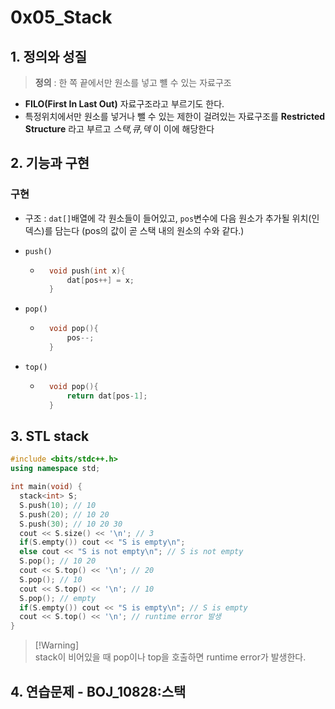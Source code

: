 # 0x05_Stack
## 1. 정의와 성질
> **정의** : 한 쪽 끝에서만 원소를 넣고 뺼 수 있는 자료구조
- **FILO(First In Last Out)** 자료구조라고 부르기도 한다.
- 특정위치에서만 원소를 넣거나 뺄 수 있는 제한이 걸려있는 자료구조를 **Restricted Structure** 라고 부르고 *스택,큐,덱* 이 이에 해당한다
## 2. 기능과 구현 
### 구현 

- 구조 : `dat[]`배열에 각 원소들이 들어있고, `pos`변수에 다음 원소가 추가될 위치(인덱스)를 담는다 (pos의 값이 곧 스택 내의 원소의 수와 같다.)

- `push()`
    - ```cpp
        void push(int x){
            dat[pos++] = x;
        }
        ```
- `pop()`
    - ```cpp
        void pop(){
            pos--;
        }
        ```
- `top()`
    - ```cpp
        void pop(){
            return dat[pos-1];
        }
        ```

## 3. STL stack
```cpp
#include <bits/stdc++.h>
using namespace std;

int main(void) {
  stack<int> S;
  S.push(10); // 10
  S.push(20); // 10 20
  S.push(30); // 10 20 30
  cout << S.size() << '\n'; // 3
  if(S.empty()) cout << "S is empty\n";
  else cout << "S is not empty\n"; // S is not empty
  S.pop(); // 10 20
  cout << S.top() << '\n'; // 20
  S.pop(); // 10
  cout << S.top() << '\n'; // 10
  S.pop(); // empty
  if(S.empty()) cout << "S is empty\n"; // S is empty
  cout << S.top() << '\n'; // runtime error 발생
}
```
> [!Warning]\
> stack이 비어있을 때 pop이나 top을 호출하면 runtime error가 발생한다.

## 4. 연습문제 - BOJ_10828:스택